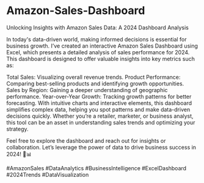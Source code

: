 # Amazon-Sales-Dashboard

Unlocking Insights with Amazon Sales Data: A 2024 Dashboard Analysis

In today's data-driven world, making informed decisions is essential for business growth. I’ve created an interactive Amazon Sales Dashboard using Excel, which presents a detailed analysis of sales performance for 2024. This dashboard is designed to offer valuable insights into key metrics such as:

Total Sales: Visualizing overall revenue trends.
Product Performance: Comparing best-selling products and identifying growth opportunities.
Sales by Region: Gaining a deeper understanding of geographic performance.
Year-over-Year Growth: Tracking growth patterns for better forecasting.
With intuitive charts and interactive elements, this dashboard simplifies complex data, helping you spot patterns and make data-driven decisions quickly. Whether you’re a retailer, marketer, or business analyst, this tool can be an asset in understanding sales trends and optimizing your strategy.

Feel free to explore the dashboard and reach out for insights or collaboration. Let’s leverage the power of data to drive business success in 2024! 🚀📊

#AmazonSales #DataAnalytics #BusinessIntelligence #ExcelDashboard #2024Trends #DataVisualization
